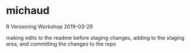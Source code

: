 # michaud
R Versioning Workshop 2019-03-29

making edits to the readme before staging changes, adding to the staging area, and committing the changes to the repo
